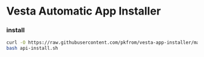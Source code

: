 # Vesta Automatic App Installer
### install
```bash 
curl -O https://raw.githubusercontent.com/pkfrom/vesta-app-installer/master/api-install.sh
bash api-install.sh
```